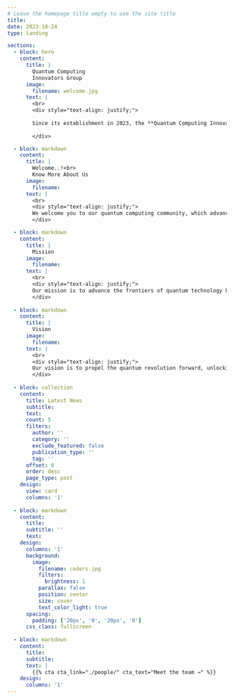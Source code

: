 ```yaml
---
# Leave the homepage title empty to use the site title
title:
date: 2023-10-24
type: landing

sections:
  - block: hero
    content:
      title: |
        Quantum Computing
        Innovators Group
      image:
        filename: welcome.jpg
      text: |
        <br>
        <div style="text-align: justify;">
        
        Since its establishment in 2023, the **Quantum Computing Innovators Group** has served as a hub of excellence dedicated to the   research, education, and practical application of Quantum Technology.
    
        </div>

  - block: markdown
    content:
      title: |
        Welcome..!<br>
        Know More About Us
      image:
        filename: 
      text: |
        <br>
        <div style="text-align: justify;">
        We welcome you to our quantum computing community, which advances quantum technology. We promote quantum computing innovation and knowledge exchange. Our dynamic activities aim to establish a thriving ecosystem for professionals, enthusiasts, and learners. Join us for enlightening workshops, seminars, and events with in-depth discussions and hands-on experiences. We offer specialised certificate courses to equip people with quantum skills. Let's accelerate the quantum revolution and unleash quantum computing's boundless potential.
        </div>

  - block: markdown
    content:
      title: |
        Mission
      image:
        filename: 
      text: |
        <br>
        <div style="text-align: justify;">
        Our mission is to advance the frontiers of quantum technology by fostering innovation and knowledge exchange within the quantum domain, with a primary focus on quantum computing. Through dynamic initiatives, we aim to create a vibrant ecosystem that brings together experts, enthusiasts, and learners. We organize insightful workshops, seminars, and events to provide a platform for in-depth discussions and hands-on experiences. Additionally, we offer specialized certificate courses to empower individuals with the skills needed to navigate the quantum landscape.
        </div>
  
  - block: markdown
    content:
      title: |
        Vision
      image:
        filename: 
      text: |
        <br>
        <div style="text-align: justify;">
        Our vision is to propel the quantum revolution forward, unlocking the limitless possibilities of quantum computing. We envision a community that drives the exploration and implementation of quantum technologies, contributing to groundbreaking advancements. By building a collaborative and inclusive platform, we strive to be at the forefront of quantum innovation, making quantum computing accessible and transformative for individuals and industries alike.
        </div>
        
  - block: collection
    content:
      title: Latest News
      subtitle:
      text:
      count: 5
      filters:
        author: ''
        category: ''
        exclude_featured: false
        publication_type: ''
        tag: ''
      offset: 0
      order: desc
      page_type: post
    design:
      view: card
      columns: '1'
  
  - block: markdown
    content:
      title:
      subtitle: ''
      text:
    design:
      columns: '1'
      background:
        image: 
          filename: coders.jpg
          filters:
            brightness: 1
          parallax: false
          position: center
          size: cover
          text_color_light: true
      spacing:
        padding: ['20px', '0', '20px', '0']
      css_class: fullscreen
  
  - block: markdown
    content:
      title:
      subtitle:
      text: |
        {{% cta cta_link="./people/" cta_text="Meet the team →" %}}
    design:
      columns: '1'
---
```

